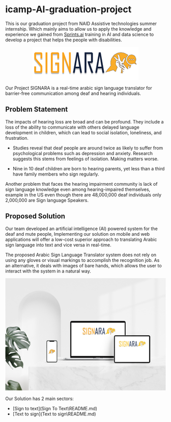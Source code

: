 # icamp-AI-graduation-project
This is our graduation project from NAID Assistive technologies summer internship. Which mainly aims to allow us to apply the knowledge and experience we gained from [Sprints.ai](https://sprints.ai/) training in AI and data science to develop a project that helps the people with disabilities.

<p align="center">
<img src="img\Logo.png" alt="SIGNARA"/>
</p>

Our Project SIGNARA is a real-time arabic sign language translator for barrier-free communication among deaf and hearing individuals.

## Problem Statement
The impacts of hearing loss are broad and can be profound. They include a loss of the ability to communicate with others delayed language development in children, which can lead to social isolation,
loneliness, and frustration.

- Studies reveal that deaf people are around twice as likely to suffer from psychological problems such
as depression and anxiety. Research suggests this stems from feelings of isolation. Making matters worse.

- Nine in 10 deaf children are born to hearing parents, yet less than a third have family members who sign regularly.

Another problem that faces the hearing impairment community is lack of sign language knowledge even among hearing-impaired themselves, example in the US even though there are 48,000,000 deaf individuals only 2,000,000 are Sign language Speakers.

## Proposed Solution
Our team developed an artificial intelligence (AI) powered system for the deaf and mute people, Implementing our solution on mobile and web applications will offer a low-cost superior approach to translating Arabic sign language into text and vice versa in real-time.

The proposed Arabic Sign Language Translator system does not rely on using any gloves or visual
markings to accomplish the recognition job. As an alternative, it deals with images of bare hands,
which allows the user to interact with the system in a natural way.

<p align="center">
<img src="img\signara.jpg" alt="SIGNARA"/>
</p>

Our Solution has 2 main sectors:
- [Sign to text](Sign To Text\README.md)
- [Text to sign](Text to sign\README.md)
